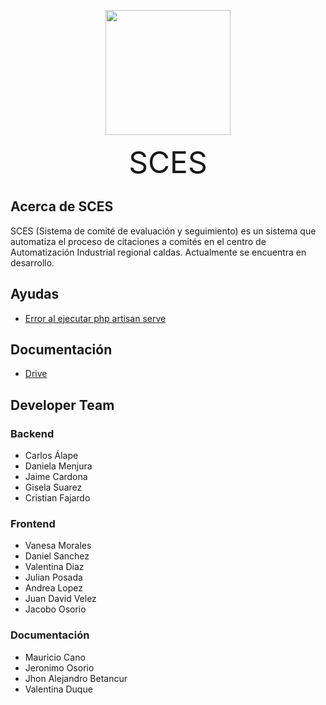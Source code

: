 <p align="center"><a href="https://laravel.com" target="_blank"><img src="https://upload.wikimedia.org/wikipedia/commons/thumb/8/83/Sena_Colombia_logo.svg/1200px-Sena_Colombia_logo.svg.png" width="200"></a></p>

<p align="center">
  <font size = 12>SCES </font>
</p>

## Acerca de SCES

SCES (Sistema de comité de evaluación y seguimiento) es un sistema que automatiza el proceso de citaciones a comités en el centro de Automatización Industrial regional caldas. Actualmente se encuentra en desarrollo.

## Ayudas

-   [Error al ejecutar php artisan serve ](https://www.youtube.com/watch?v=Y5lRWyDfnE4)

## Documentación

-   [Drive](https://drive.google.com/drive/folders/1Fzh4KJHFXNLwXUvxsAvGz2Rm7-AU5ygL?usp=sharing)

## Developer Team

### Backend

-   Carlos Álape
-   Daniela Menjura
-   Jaime Cardona
-   Gisela Suarez
-   Cristian Fajardo

### Frontend

-   Vanesa Morales
-   Daniel Sanchez
-   Valentina Diaz
-   Julian Posada
-   Andrea Lopez
-   Juan David Velez
-   Jacobo Osorio

### Documentación

-   Mauricio Cano
-   Jeronimo Osorio
-   Jhon Alejandro Betancur
-   Valentina Duque
